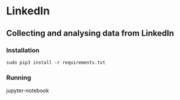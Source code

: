 # LinkedIn

## Collecting and analysing data from LinkedIn

### Installation

`sudo pip3 install -r requirements.txt`

### Running

jupyter-notebook
